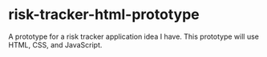 # risk-tracker-html-prototype
A prototype for a risk tracker application idea I have. This prototype will use HTML, CSS, and JavaScript.
